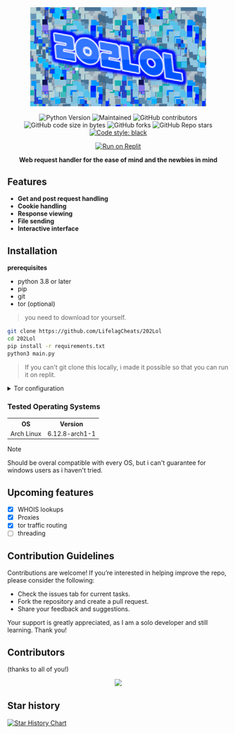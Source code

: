 <div align="center">

<img src="https://github.com/LifelagCheats/202Lol/blob/main/assets/202.png" alt="Logo" width="400"/>

![Python Version](https://img.shields.io/badge/python-3.8%2B-blue)
![Maintained](https://img.shields.io/badge/maintained-Yes-green)
![GitHub contributors](https://img.shields.io/github/contributors/LifelagCheats/202Lol)
![GitHub code size in bytes](https://img.shields.io/github/languages/code-size/LifelagCheats/202Lol)
![GitHub forks](https://img.shields.io/github/forks/LifelagCheats/202Lol?logoColor=ffff&color=%23ff0000)
![GitHub Repo stars](https://img.shields.io/github/stars/LifelagCheats/202Lol?color=%2332cd32)
[![Code style: black](https://img.shields.io/badge/code%20style-black-000000.svg)](https://github.com/psf/black)


[![Run on Replit](https://replit.com/badge/github/LifelagCheats/202Lol)](https://replit.com/github/LifelagCheats/202Lol)


**Web request handler for the ease of mind and the newbies in mind**

</div>

## Features

- **Get and post request handling**
- **Cookie handling**
- **Response viewing**
- **File sending**
- **Interactive interface**

## Installation

**prerequisites**
- python 3.8 or later
- pip
- git
- tor (optional)

> you need to download tor yourself.


```bash
git clone https://github.com/LifelagCheats/202Lol
cd 202Lol
pip install -r requirements.txt
python3 main.py
```

> If you can't git clone this locally, i made it possible so that you can run it on replit.

<details>
  
<summary> Tor configuration </summary>

> This is for systemd based linux distros, so you'll have to find another way if you use another os or another init system.
```
tor --hash-password "your_password" # basically, just enter the password that you want for tor, you will get a hash (like this 16:HASH), copy the thing after the 16
sudo nano /etc/tor/torrc
HashedControlPassword your_hashed_password # edit that line, replace your_hashed_password with the hash you got
sudo systemctl restart tor
sudo systemctl start tor
```
> If you want to check your config, do `sudo tor -f /etc/tor/torrc --verify-config` . If you want to see the proxies are working do `curl --proxy socks5h://127.0.0.1:9050 http://check.torproject.org`


</details>

### Tested Operating Systems
<table>
  <tr>
    <th>OS</th>
    <th>Version</th>
  </tr>
  <tr>
    <td>Arch Linux</td>
    <td>6.12.8-arch1-1</td>
  </tr>
</table>

> [!NOTE]
> Should be overal compatible with every OS, but i can't guarantee for windows users as i haven't tried.


## Upcoming features

- [x] WHOIS lookups
- [x] Proxies
- [x] tor traffic routing
- [ ] threading

## Contribution Guidelines
Contributions are welcome! If you’re interested in helping improve the repo, please consider the following:
- Check the issues tab for current tasks.
- Fork the repository and create a pull request.
- Share your feedback and suggestions.

Your support is greatly appreciated, as I am a solo developer and still learning. Thank you!

## Contributors
(thanks to all of you!)
<div align="center">
  <a href="https://github.com/LifelagCheats/202Lol/graphs/contributors">
    <img src="https://contrib.rocks/image?repo=LifelagCheats/202Lol" />
  </a>
</div>

## Star history

[![Star History Chart](https://api.star-history.com/svg?repos=LifelagCheats/202Lol&type=Date)](https://star-history.com/#LifelagCheats/202Lol&Date)
